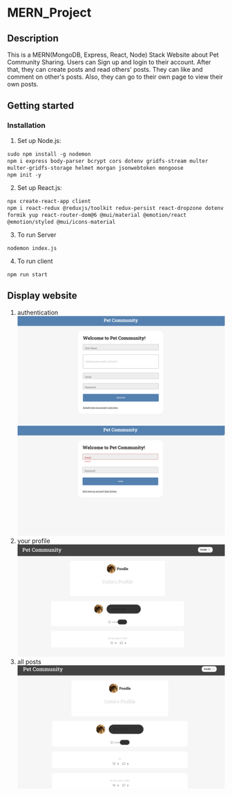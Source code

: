 # MERN_Project
## Description
This is a MERN(MongoDB, Express, React, Node) Stack Website about Pet Community Sharing. Users can Sign up and login to their account. After that, they can create posts and read others' posts. They can like and comment on other's posts. Also, they can go to their own page to view their own posts.
## Getting started
### Installation
1. Set up Node.js:
```
sudo npm install -g nodemon
npm i express body-parser bcrypt cors dotenv gridfs-stream multer multer-gridfs-storage helmet morgan jsonwebtoken mongoose
npm init -y    
```
2. Set up React.js:
```
npx create-react-app client
npm i react-redux @reduxjs/toolkit redux-persist react-dropzone dotenv formik yup react-router-dom@6 @mui/material @emotion/react @emotion/styled @mui/icons-material
```
3. To run Server
```
nodemon index.js
```
4. To run client
```
npm run start
```
## Display website
1. authentication
![alt text](https://github.com/margaretpell/MERN_Project/blob/main/images/Screenshot%202023-04-16%20at%2011.46.21%20PM.png)
![alt text](https://github.com/margaretpell/MERN_Project/blob/main/images/Screenshot%202023-04-16%20at%2011.46.53%20PM.png)
2. your profile
![alt text](https://github.com/margaretpell/MERN_Project/blob/main/images/Screenshot%202023-04-16%20at%2011.47.59%20PM.png)
3. all posts
![alt text](https://github.com/margaretpell/MERN_Project/blob/main/images/Screenshot%202023-04-16%20at%2011.47.45%20PM.png)
